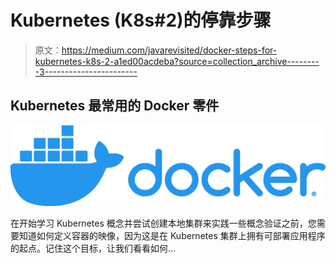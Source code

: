 # Kubernetes (K8s#2)的停靠步骤

> 原文：<https://medium.com/javarevisited/docker-steps-for-kubernetes-k8s-2-a1ed00acdeba?source=collection_archive---------3----------------------->

## Kubernetes 最常用的 Docker 零件

[![](img/413176e94a13b6d53e07ba1d837963f0.png)](https://medium.com/javarevisited/top-15-online-courses-to-learn-docker-kubernetes-and-aws-for-fullstack-developers-and-devops-d8cc4f16e773)

在开始学习 Kubernetes 概念并尝试创建本地集群来实践一些概念验证之前，您需要知道如何定义容器的映像，因为这是在 Kubernetes 集群上拥有可部署应用程序的起点。记住这个目标，让我们看看如何…